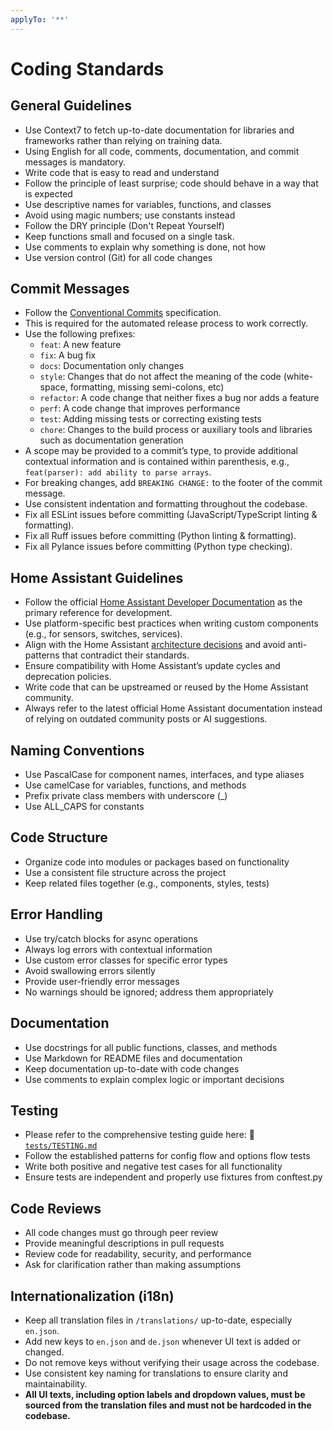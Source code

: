 ```yaml
---
applyTo: '**'
---
```

# Coding Standards

## General Guidelines
- Use Context7 to fetch up-to-date documentation for libraries and frameworks rather than relying on training data.
- Using English for all code, comments, documentation, and commit messages is mandatory.
- Write code that is easy to read and understand
- Follow the principle of least surprise; code should behave in a way that is expected
- Use descriptive names for variables, functions, and classes
- Avoid using magic numbers; use constants instead
- Follow the DRY principle (Don't Repeat Yourself)
- Keep functions small and focused on a single task.
- Use comments to explain why something is done, not how
- Use version control (Git) for all code changes

## Commit Messages
- Follow the [Conventional Commits](https://www.conventionalcommits.org/) specification.
- This is required for the automated release process to work correctly.
- Use the following prefixes:
  - `feat`: A new feature
  - `fix`: A bug fix
  - `docs`: Documentation only changes
  - `style`: Changes that do not affect the meaning of the code (white-space, formatting, missing semi-colons, etc)
  - `refactor`: A code change that neither fixes a bug nor adds a feature
  - `perf`: A code change that improves performance
  - `test`: Adding missing tests or correcting existing tests
  - `chore`: Changes to the build process or auxiliary tools and libraries such as documentation generation
- A scope may be provided to a commit’s type, to provide additional contextual information and is contained within parenthesis, e.g., `feat(parser): add ability to parse arrays`.
- For breaking changes, add `BREAKING CHANGE:` to the footer of the commit message.
- Use consistent indentation and formatting throughout the codebase.
- Fix all ESLint issues before committing (JavaScript/TypeScript linting & formatting).
- Fix all Ruff issues before committing (Python linting & formatting).
- Fix all Pylance issues before committing (Python type checking).
## Home Assistant Guidelines
- Follow the official [Home Assistant Developer Documentation](https://developers.home-assistant.io/) as the primary reference for development.
- Use platform-specific best practices when writing custom components (e.g., for sensors, switches, services).
- Align with the Home Assistant [architecture decisions](https://developers.home-assistant.io/docs/architecture_index/) and avoid anti-patterns that contradict their standards.
- Ensure compatibility with Home Assistant’s update cycles and deprecation policies.
- Write code that can be upstreamed or reused by the Home Assistant community.
- Always refer to the latest official Home Assistant documentation instead of relying on outdated community posts or AI suggestions.
## Naming Conventions
- Use PascalCase for component names, interfaces, and type aliases
- Use camelCase for variables, functions, and methods
- Prefix private class members with underscore (_)
- Use ALL_CAPS for constants
## Code Structure
- Organize code into modules or packages based on functionality
- Use a consistent file structure across the project
- Keep related files together (e.g., components, styles, tests)
## Error Handling
- Use try/catch blocks for async operations
- Always log errors with contextual information
- Use custom error classes for specific error types
- Avoid swallowing errors silently
- Provide user-friendly error messages
- No warnings should be ignored; address them appropriately
## Documentation
- Use docstrings for all public functions, classes, and methods
- Use Markdown for README files and documentation
- Keep documentation up-to-date with code changes
- Use comments to explain complex logic or important decisions
## Testing
- Please refer to the comprehensive testing guide here: 📄 [`tests/TESTING.md`](tests/TESTING.md)
- Follow the established patterns for config flow and options flow tests
- Write both positive and negative test cases for all functionality
- Ensure tests are independent and properly use fixtures from conftest.py
## Code Reviews
- All code changes must go through peer review
- Provide meaningful descriptions in pull requests
- Review code for readability, security, and performance
- Ask for clarification rather than making assumptions
## Internationalization (i18n)
- Keep all translation files in `/translations/` up-to-date, especially `en.json`.
- Add new keys to `en.json` and `de.json` whenever UI text is added or changed.
- Do not remove keys without verifying their usage across the codebase.
- Use consistent key naming for translations to ensure clarity and maintainability.
- **All UI texts, including option labels and dropdown values, must be sourced from the translation files and must not be hardcoded in the codebase.**
